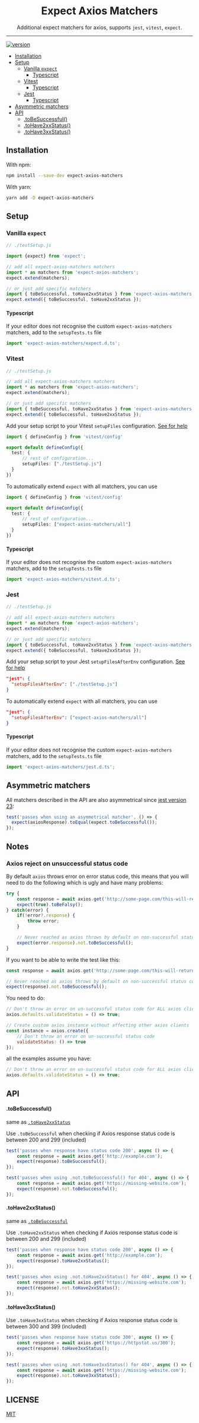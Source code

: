 <div align="center">
  <h1>Expect Axios Matchers</h1>

Additional expect matchers for axios, supports `jest`, `vitest`, `expect`.

</div>

<hr />

[![version](https://img.shields.io/npm/v/expect-axios-matchers.svg?style=flat-square)](https://www.npmjs.com/package/expect-axios-matchers)

- [Installation](#installation)
- [Setup](#setup)
    - [Vanilla `expect`](#vanilla-expect)
      - [Typescript](#typescript)
    - [Vitest](#vitest)
      - [Typescript](#typescript-1)
    - [Jest](#jest)
      - [Typescript](#typescript-2)
- [Asymmetric matchers](#asymmetric-matchers)
- [API](#api)
    - [.toBeSuccessful()](#tobesuccessful)
    - [.toHave2xxStatus()](#tohave2xxstatus)
    - [.toHave3xxStatus()](#tohave3xxstatus)

## Installation

With npm:

```sh
npm install --save-dev expect-axios-matchers
```

With yarn:

```sh
yarn add -D expect-axios-matchers
```

## Setup

### Vanilla `expect`

```javascript
// ./testSetup.js

import {expect} from 'expect';

// add all expect-axios-matchers matchers
import * as matchers from 'expect-axios-matchers';
expect.extend(matchers);

// or just add specific matchers
import { toBeSuccessful, toHave2xxStatus } from 'expect-axios-matchers';
expect.extend({ toBeSuccessful, toHave2xxStatus });
```

#### Typescript

If your editor does not recognise the custom `expect-axios-matchers` matchers, add to the `setupTests.ts` file

```ts
import 'expect-axios-matchers/expect.d.ts';
```

### Vitest

```javascript
// ./testSetup.js

// add all expect-axios-matchers matchers
import * as matchers from 'expect-axios-matchers';
expect.extend(matchers);

// or just add specific matchers
import { toBeSuccessful, toHave2xxStatus } from 'expect-axios-matchers';
expect.extend({ toBeSuccessful, toHave2xxStatus });
```

Add your setup script to your Vitest `setupFiles` configuration. [See for help](https://vitest.dev/config/#setupfiles)

```typescript
import { defineConfig } from 'vitest/config'

export default defineConfig({
  test: {
      // rest of configuration...
      setupFiles: ["./testSetup.js"]
  }
})
```

To automatically extend `expect` with all matchers, you can use

```typescript
import { defineConfig } from 'vitest/config'

export default defineConfig({
  test: {
      // rest of configuration...
      setupFiles: ["expect-axios-matchers/all"]
  }
})
```

#### Typescript

If your editor does not recognise the custom `expect-axios-matchers` matchers, add to the `setupTests.ts` file

```ts
import 'expect-axios-matchers/vitest.d.ts';
```

### Jest

```javascript
// ./testSetup.js

// add all expect-axios-matchers matchers
import * as matchers from 'expect-axios-matchers';
expect.extend(matchers);

// or just add specific matchers
import { toBeSuccessful, toHave2xxStatus } from 'expect-axios-matchers';
expect.extend({ toBeSuccessful, toHave2xxStatus });
```

Add your setup script to your Jest `setupFilesAfterEnv` configuration. [See for help](https://jestjs.io/docs/en/configuration.html#setupfilesafterenv-array)

```json
"jest": {
  "setupFilesAfterEnv": ["./testSetup.js"]
}
```

To automatically extend `expect` with all matchers, you can use

```json
"jest": {
  "setupFilesAfterEnv": ["expect-axios-matchers/all"]
}
```

#### Typescript

If your editor does not recognise the custom `expect-axios-matchers` matchers, add to the `setupTests.ts` file

```ts
import 'expect-axios-matchers/jest.d.ts';
```

## Asymmetric matchers

All matchers described in the API are also asymmetrical since [jest version 23](https://jestjs.io/blog/2018/05/29/jest-23-blazing-fast-delightful-testing#custom-asymmetric-matchers):

```js
test('passes when using an asymmetrical matcher', () => {
  expect(axiosResponse).toEqual(expect.toBeSuccessful());
});
```

## Notes

### Axios reject on unsuccessful status code

By default `axios` throws error on error status code, this means that you will need to do the following which is ugly and have many problems:

```js
try {
    const response = await axios.get('http://some-page.com/this-will-return-400');
    expect(true).toBeFalsy();
} catch(error) {
    if(!error?.response) {
        throw error;
    }

    // Never reached as axios throws by default on non-successful status code
    expect(error.response).not.toBeSuccessful();
}

```

If you want to be able to write the test like this:
```js
const response = await axios.get('http://some-page.com/this-will-return-400');

// Never reached as axios throws by default on non-successful status code
expect(response).not.toBeSuccessful();
```

You need to do:
```js
// Don't throw an error on un-successful status code for ALL axios clients
axios.defaults.validateStatus = () => true;

// Create custom axios instance without affecting other axios clients
const instance = axios.create({
    // Don't throw an error on un-successful status code
    validateStatus: () => true
});
```

all the examples assume you have:
```js
// Don't throw an error on un-successful status code for ALL axios clients
axios.defaults.validateStatus = () => true;
```

## API

#### .toBeSuccessful()

same as [`.toHave2xxStatus`](#tohave2xxstatus)

Use `.toBeSuccessful` when checking if Axios response status code is between 200 and 299 (included)

```js
test('passes when response have status code 200', async () => {
    const response = await axios.get('http://example.com');
    expect(response).toBeSuccessful();
});

test('passes when using .not.toBeSuccessful() for 404', async () => {
    const response = await axios.get('https://missing-website.com');
    expect(response).not.toBeSuccessful();
});
```

#### .toHave2xxStatus()

same as [`.toBeSuccessful`](#tobesuccessful)

Use `.toHave2xxStatus` when checking if Axios response status code is between 200 and 299 (included)

```js
test('passes when response have status code 200', async () => {
    const response = await axios.get('http://example.com');
    expect(response).toHave2xxStatus();
});

test('passes when using .not.toHave2xxStatus() for 404', async () => {
    const response = await axios.get('https://missing-website.com');
    expect(response).not.toHave2xxStatus();
});
```

#### .toHave3xxStatus()

Use `.toHave3xxStatus` when checking if Axios response status code is between 300 and 399 (included)

```js
test('passes when response have status code 300', async () => {
    const response = await axios.get('https://httpstat.us/300');
    expect(response).toHave3xxStatus();
});

test('passes when using .not.toHave3xxStatus() for 404', async () => {
    const response = await axios.get('https://missing-website.com');
    expect(response).not.toHave3xxStatus();
});
```


## LICENSE

[MIT](/LICENSE)